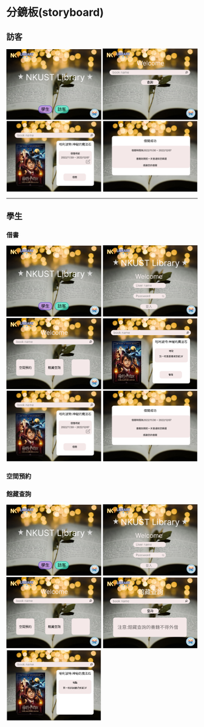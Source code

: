 # 分鏡板(storyboard)

## 訪客
<img src="/img/初始畫面.png" width="250"/>  <img src="/img/訪客查詢.png" width="250"/>  <img src="/img/書籍借閱.png" width="250"/>  <img src="/img/借閱成功.png" width="250"/>

---
## 學生

### 借書
<img src="/img/初始畫面.png" width="250"/>  <img src="/img/login.png" width="250"/>  <img src="/img/學生登入介面.png" width="250"/>  <img src="/img/借書地點.png" width="250"/>  <img src="/img/書籍借閱.png" width="250"/>  <img src="/img/借閱成功.png" width="250"/>
### 空間預約
### 館藏查詢
<img src="/img/初始畫面.png" width="250"/>  <img src="/img/login.png" width="250"/>  <img src="/img/學生登入介面.png" width="250"/>  <img src="/img/館藏查詢.png" width="250"/>  <img src="/img/館藏2.png" width="250"/>
